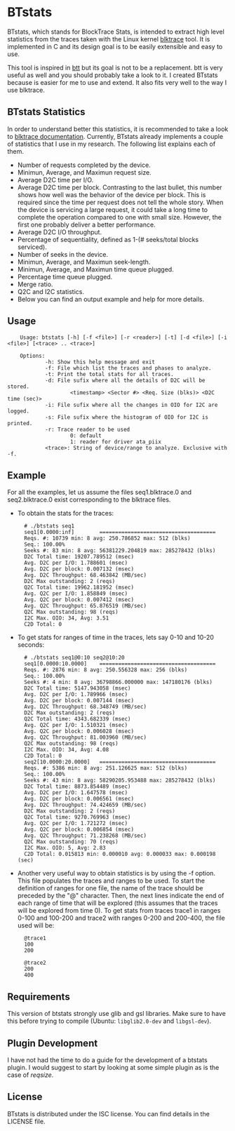 BTstats
=======

BTstats, which stands for BlockTrace Stats, is intended to extract high level
statistics from the traces taken with the Linux kernel
[blktrace](http://git.kernel.org/?p=linux/kernel/git/axboe/blktrace.git;a=blob;f=README)
tool. It is implemented in C and its design goal is to be easily extensible and
easy to use.

This tool is inspired in
[btt](http://git.kernel.org/?p=linux/kernel/git/axboe/blktrace.git;a=tree;f=btt)
but its goal is not to be a replacement.  btt is very useful as well and you
should probably take a look to it. I created BTstats because is easier for me
to use and extend. It also fits very well to the way I use blktrace.

BTstats Statistics
------------------

In order to understand better this statistics, it is recommended to take a look
to [blktrace
documentation](http://git.kernel.org/?p=linux/kernel/git/axboe/blktrace.git;a=tree;f=doc;).
Currently, BTstats already implements a couple of statistics that I use in my
research. The following list explains each of them. 

- Number of requests completed by the device.
- Minimun, Average, and Maximun request size.
- Average D2C time per I/O.
- Average D2C time per block. Contrasting to the last bullet, this number
  shows how well was the behavior of the device per block. This is required
  since the time per request does not tell the whole story. When the device
  is servicing a large request, it could take a long time to complete the
  operation compared to one with small size. However, the first one probably
  deliver a better performance.
- Average D2C I/O throughput.
- Percentage of sequentiality, defined as 1-(# seeks/total blocks serviced).
- Number of seeks in the device.
- Minimun, Average, and Maximun seek-length.
- Minimun, Average, and Maximun time queue plugged.
- Percentage time queue plugged.
- Merge ratio.
- Q2C and I2C statistics.
- Below you can find an output example and help for more details.

Usage
-----

        Usage: btstats [-h] [-f <file>] [-r <reader>] [-t] [-d <file>] [-i <file>] [<trace> .. <trace>]

        Options:
                -h: Show this help message and exit
                -f: File which list the traces and phases to analyze.
                -t: Print the total stats for all traces.
                -d: File sufix where all the details of D2C will be stored.
                        <timestamp> <Sector #> <Req. Size (blks)> <D2C time (sec)>
                -i: File sufix where all the changes in OIO for I2C are logged.
                -s: File sufix where the histogram of OIO for I2C is printed.
                -r: Trace reader to be used
                        0: default
                        1: reader for driver ata_piix
                <trace>: String of device/range to analyze. Exclusive with -f.

Example
-------

For all the examples, let us assume the files seq1.blktrace.0 and
seq2.blktrace.0 exist corresponding to the blktrace files.

- To obtain the stats for the traces:

		# ./btstats seq1
		seq1[0.0000:inf]        =====================================
		Reqs. #: 10739 min: 8 avg: 250.786852 max: 512 (blks)
		Seq.: 100.00%
		Seeks #: 83 min: 8 avg: 56381229.204819 max: 285278432 (blks)
		D2C Total time: 19207.789512 (msec)
		Avg. D2C per I/O: 1.788601 (msec)
		Avg. D2C per block: 0.007132 (msec)
		Avg. D2C Throughput: 68.463842 (MB/sec)
		D2C Max outstanding: 2 (reqs)
		Q2C Total time: 19962.181952 (msec)
		Avg. Q2C per I/O: 1.858849 (msec)
		Avg. Q2C per block: 0.007412 (msec)
		Avg. Q2C Throughput: 65.876519 (MB/sec)
		Q2C Max outstanding: 98 (reqs)
		I2C Max. OIO: 34, Avg: 3.51
		C2D Total: 0

- To get stats for ranges of time in the traces, lets say 0-10 and 10-20
  seconds:

		# ./btstats seq1@0:10 seq2@10:20
		seq1[0.0000:10.0000]    =====================================
		Reqs. #: 2876 min: 8 avg: 250.556328 max: 256 (blks)
		Seq.: 100.00%
		Seeks #: 4 min: 8 avg: 36798866.000000 max: 147180176 (blks)
		D2C Total time: 5147.943058 (msec)
		Avg. D2C per I/O: 1.789966 (msec)
		Avg. D2C per block: 0.007144 (msec)
		Avg. D2C Throughput: 68.348749 (MB/sec)
		D2C Max outstanding: 2 (reqs)
		Q2C Total time: 4343.682339 (msec)
		Avg. Q2C per I/O: 1.510321 (msec)
		Avg. Q2C per block: 0.006028 (msec)
		Avg. Q2C Throughput: 81.003960 (MB/sec)
		Q2C Max outstanding: 98 (reqs)
		I2C Max. OIO: 34, Avg: 4.08
		C2D Total: 0
		seq2[10.0000:20.0000]   =====================================
		Reqs. #: 5386 min: 8 avg: 251.126625 max: 512 (blks)
		Seq.: 100.00%
		Seeks #: 43 min: 8 avg: 58290205.953488 max: 285278432 (blks)
		D2C Total time: 8873.854489 (msec)
		Avg. D2C per I/O: 1.647578 (msec)
		Avg. D2C per block: 0.006561 (msec)
		Avg. D2C Throughput: 74.424659 (MB/sec)
		D2C Max outstanding: 2 (reqs)
		Q2C Total time: 9270.769963 (msec)
		Avg. Q2C per I/O: 1.721272 (msec)
		Avg. Q2C per block: 0.006854 (msec)
		Avg. Q2C Throughput: 71.238268 (MB/sec)
		Q2C Max outstanding: 70 (reqs)
		I2C Max. OIO: 5, Avg: 2.83
		C2D Total: 0.015813 min: 0.000010 avg: 0.000033 max: 0.000198 (sec)

- Another very useful way to obtain statistics is by using the -f option.
  This file populates the traces and ranges to be used. To start the
  definition of ranges for one file, the name of the trace should be preceded
  by the "@" character. Then, the next lines indicate the end of each range
  of time that will be explored (this assumes that the traces will be
  explored from time 0). To get stats from traces trace1 in ranges 0-100 and
  100-200 and trace2 with ranges 0-200 and 200-400, the file used will be:

		@trace1
		100
		200

		@trace2
		200
		400

Requirements
------------

This version of btstats strongly use glib and gsl libraries. Make sure to have
this before trying to compile (Ubuntu: `libglib2.0-dev` and `libgsl-dev`).

Plugin Development
------------------

I have not had the time to do a guide for the development of a btstats
plugin. I would suggest to start by looking at some simple plugin as is
the case of _reqsize_.

License
-------

BTstats is distributed under the ISC license. You can find details in the LICENSE file.
